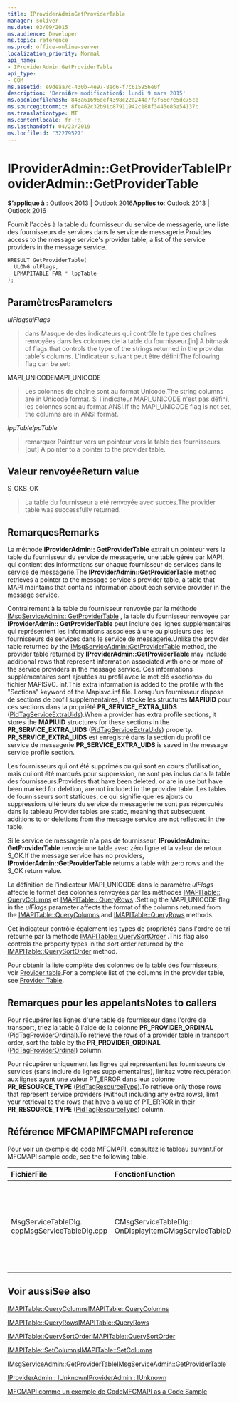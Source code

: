 ```yaml
---
title: IProviderAdminGetProviderTable
manager: soliver
ms.date: 03/09/2015
ms.audience: Developer
ms.topic: reference
ms.prod: office-online-server
localization_priority: Normal
api_name:
- IProviderAdmin.GetProviderTable
api_type:
- COM
ms.assetid: e9deaa7c-430b-4e97-8ed6-f7c615956e0f
description: 'Derni�re modification�: lundi 9 mars 2015'
ms.openlocfilehash: 843a61696def4398c22a244a7f3f66d7e5dc75ce
ms.sourcegitcommit: 8fe462c32b91c87911942c188f3445e85a54137c
ms.translationtype: MT
ms.contentlocale: fr-FR
ms.lasthandoff: 04/23/2019
ms.locfileid: "32279527"
---
```

# <a name="iprovideradmingetprovidertable"></a><span data-ttu-id="ece25-103">IProviderAdmin::GetProviderTable</span><span class="sxs-lookup"><span data-stu-id="ece25-103">IProviderAdmin::GetProviderTable</span></span>

  
  
<span data-ttu-id="ece25-104">**S’applique à** : Outlook 2013 | Outlook 2016</span><span class="sxs-lookup"><span data-stu-id="ece25-104">**Applies to**: Outlook 2013 | Outlook 2016</span></span> 
  
<span data-ttu-id="ece25-105">Fournit l'accès à la table du fournisseur du service de messagerie, une liste des fournisseurs de services dans le service de messagerie.</span><span class="sxs-lookup"><span data-stu-id="ece25-105">Provides access to the message service's provider table, a list of the service providers in the message service.</span></span>
  
```cpp
HRESULT GetProviderTable(
  ULONG ulFlags,
  LPMAPITABLE FAR * lppTable
);
```

## <a name="parameters"></a><span data-ttu-id="ece25-106">Paramètres</span><span class="sxs-lookup"><span data-stu-id="ece25-106">Parameters</span></span>

 <span data-ttu-id="ece25-107">_ulFlags_</span><span class="sxs-lookup"><span data-stu-id="ece25-107">_ulFlags_</span></span>
  
> <span data-ttu-id="ece25-108">dans Masque de des indicateurs qui contrôle le type des chaînes renvoyées dans les colonnes de la table du fournisseur.</span><span class="sxs-lookup"><span data-stu-id="ece25-108">[in] A bitmask of flags that controls the type of the strings returned in the provider table's columns.</span></span> <span data-ttu-id="ece25-109">L'indicateur suivant peut être défini:</span><span class="sxs-lookup"><span data-stu-id="ece25-109">The following flag can be set:</span></span>
    
<span data-ttu-id="ece25-110">MAPI_UNICODE</span><span class="sxs-lookup"><span data-stu-id="ece25-110">MAPI_UNICODE</span></span> 
  
> <span data-ttu-id="ece25-111">Les colonnes de chaîne sont au format Unicode.</span><span class="sxs-lookup"><span data-stu-id="ece25-111">The string columns are in Unicode format.</span></span> <span data-ttu-id="ece25-112">Si l'indicateur MAPI_UNICODE n'est pas défini, les colonnes sont au format ANSI.</span><span class="sxs-lookup"><span data-stu-id="ece25-112">If the MAPI_UNICODE flag is not set, the columns are in ANSI format.</span></span>
    
 <span data-ttu-id="ece25-113">_lppTable_</span><span class="sxs-lookup"><span data-stu-id="ece25-113">_lppTable_</span></span>
  
> <span data-ttu-id="ece25-114">remarquer Pointeur vers un pointeur vers la table des fournisseurs.</span><span class="sxs-lookup"><span data-stu-id="ece25-114">[out] A pointer to a pointer to the provider table.</span></span>
    
## <a name="return-value"></a><span data-ttu-id="ece25-115">Valeur renvoyée</span><span class="sxs-lookup"><span data-stu-id="ece25-115">Return value</span></span>

<span data-ttu-id="ece25-116">S_OK</span><span class="sxs-lookup"><span data-stu-id="ece25-116">S_OK</span></span> 
  
> <span data-ttu-id="ece25-117">La table du fournisseur a été renvoyée avec succès.</span><span class="sxs-lookup"><span data-stu-id="ece25-117">The provider table was successfully returned.</span></span>
    
## <a name="remarks"></a><span data-ttu-id="ece25-118">Remarques</span><span class="sxs-lookup"><span data-stu-id="ece25-118">Remarks</span></span>

<span data-ttu-id="ece25-119">La méthode **IProviderAdmin:: GetProviderTable** extrait un pointeur vers la table du fournisseur du service de messagerie, une table gérée par MAPI, qui contient des informations sur chaque fournisseur de services dans le service de messagerie.</span><span class="sxs-lookup"><span data-stu-id="ece25-119">The **IProviderAdmin::GetProviderTable** method retrieves a pointer to the message service's provider table, a table that MAPI maintains that contains information about each service provider in the message service.</span></span> 
  
<span data-ttu-id="ece25-120">Contrairement à la table du fournisseur renvoyée par la méthode [IMsgServiceAdmin:: GetProviderTable](imsgserviceadmin-getprovidertable.md) , la table du fournisseur renvoyée par **IProviderAdmin:: GetProviderTable** peut inclure des lignes supplémentaires qui représentent les informations associées à une ou plusieurs des les fournisseurs de services dans le service de messagerie.</span><span class="sxs-lookup"><span data-stu-id="ece25-120">Unlike the provider table returned by the [IMsgServiceAdmin::GetProviderTable](imsgserviceadmin-getprovidertable.md) method, the provider table returned by **IProviderAdmin::GetProviderTable** may include additional rows that represent information associated with one or more of the service providers in the message service.</span></span> <span data-ttu-id="ece25-121">Ces informations supplémentaires sont ajoutées au profil avec le mot clé «sections» du fichier MAPISVC. inf.</span><span class="sxs-lookup"><span data-stu-id="ece25-121">This extra information is added to the profile with the "Sections" keyword of the Mapisvc.inf file.</span></span> <span data-ttu-id="ece25-122">Lorsqu'un fournisseur dispose de sections de profil supplémentaires, il stocke les structures **MAPIUID** pour ces sections dans la propriété **PR_SERVICE_EXTRA_UIDS** ([PidTagServiceExtraUids](pidtagserviceextrauids-canonical-property.md)).</span><span class="sxs-lookup"><span data-stu-id="ece25-122">When a provider has extra profile sections, it stores the **MAPIUID** structures for these sections in the **PR_SERVICE_EXTRA_UIDS** ([PidTagServiceExtraUids](pidtagserviceextrauids-canonical-property.md)) property.</span></span> <span data-ttu-id="ece25-123">**PR_SERVICE_EXTRA_UIDS** est enregistré dans la section du profil de service de messagerie.</span><span class="sxs-lookup"><span data-stu-id="ece25-123">**PR_SERVICE_EXTRA_UIDS** is saved in the message service profile section.</span></span> 
  
<span data-ttu-id="ece25-124">Les fournisseurs qui ont été supprimés ou qui sont en cours d'utilisation, mais qui ont été marqués pour suppression, ne sont pas inclus dans la table des fournisseurs.</span><span class="sxs-lookup"><span data-stu-id="ece25-124">Providers that have been deleted, or are in use but have been marked for deletion, are not included in the provider table.</span></span> <span data-ttu-id="ece25-125">Les tables de fournisseurs sont statiques, ce qui signifie que les ajouts ou suppressions ultérieurs du service de messagerie ne sont pas répercutés dans le tableau.</span><span class="sxs-lookup"><span data-stu-id="ece25-125">Provider tables are static, meaning that subsequent additions to or deletions from the message service are not reflected in the table.</span></span> 
  
<span data-ttu-id="ece25-126">Si le service de messagerie n'a pas de fournisseur, **IProviderAdmin:: GetProviderTable** renvoie une table avec zéro ligne et la valeur de retour S_OK.</span><span class="sxs-lookup"><span data-stu-id="ece25-126">If the message service has no providers, **IProviderAdmin::GetProviderTable** returns a table with zero rows and the S_OK return value.</span></span> 
  
<span data-ttu-id="ece25-127">La définition de l'indicateur MAPI_UNICODE dans le paramètre _ulFlags_ affecte le format des colonnes renvoyées par les méthodes [IMAPITable:: QueryColumns](imapitable-querycolumns.md) et [IMAPITable:: QueryRows](imapitable-queryrows.md) .</span><span class="sxs-lookup"><span data-stu-id="ece25-127">Setting the MAPI_UNICODE flag in the  _ulFlags_ parameter affects the format of the columns returned from the [IMAPITable::QueryColumns](imapitable-querycolumns.md) and [IMAPITable::QueryRows](imapitable-queryrows.md) methods.</span></span> 
  
<span data-ttu-id="ece25-128">Cet indicateur contrôle également les types de propriétés dans l'ordre de tri retourné par la méthode [IMAPITable:: QuerySortOrder](imapitable-querysortorder.md) .</span><span class="sxs-lookup"><span data-stu-id="ece25-128">This flag also controls the property types in the sort order returned by the [IMAPITable::QuerySortOrder](imapitable-querysortorder.md) method.</span></span> 
  
<span data-ttu-id="ece25-129">Pour obtenir la liste complète des colonnes de la table des fournisseurs, voir [Provider table](provider-tables.md).</span><span class="sxs-lookup"><span data-stu-id="ece25-129">For a complete list of the columns in the provider table, see [Provider Table](provider-tables.md).</span></span> 
  
## <a name="notes-to-callers"></a><span data-ttu-id="ece25-130">Remarques pour les appelants</span><span class="sxs-lookup"><span data-stu-id="ece25-130">Notes to callers</span></span>

<span data-ttu-id="ece25-131">Pour récupérer les lignes d'une table de fournisseur dans l'ordre de transport, triez la table à l'aide de la colonne **PR_PROVIDER_ORDINAL** ([PidTagProviderOrdinal](pidtagproviderordinal-canonical-property.md)).</span><span class="sxs-lookup"><span data-stu-id="ece25-131">To retrieve the rows of a provider table in transport order, sort the table by the **PR_PROVIDER_ORDINAL** ([PidTagProviderOrdinal](pidtagproviderordinal-canonical-property.md)) column.</span></span> 
  
<span data-ttu-id="ece25-132">Pour récupérer uniquement les lignes qui représentent les fournisseurs de services (sans inclure de lignes supplémentaires), limitez votre récupération aux lignes ayant une valeur PT_ERROR dans leur colonne **PR_RESOURCE_TYPE** ([PidTagResourceType](pidtagresourcetype-canonical-property.md)).</span><span class="sxs-lookup"><span data-stu-id="ece25-132">To retrieve only those rows that represent service providers (without including any extra rows), limit your retrieval to the rows that have a value of PT_ERROR in their **PR_RESOURCE_TYPE** ([PidTagResourceType](pidtagresourcetype-canonical-property.md)) column.</span></span>
  
## <a name="mfcmapi-reference"></a><span data-ttu-id="ece25-133">Référence MFCMAPI</span><span class="sxs-lookup"><span data-stu-id="ece25-133">MFCMAPI reference</span></span>

<span data-ttu-id="ece25-134">Pour voir un exemple de code MFCMAPI, consultez le tableau suivant.</span><span class="sxs-lookup"><span data-stu-id="ece25-134">For MFCMAPI sample code, see the following table.</span></span>
  
|<span data-ttu-id="ece25-135">**Fichier**</span><span class="sxs-lookup"><span data-stu-id="ece25-135">**File**</span></span>|<span data-ttu-id="ece25-136">**Fonction**</span><span class="sxs-lookup"><span data-stu-id="ece25-136">**Function**</span></span>|<span data-ttu-id="ece25-137">**Commentaire**</span><span class="sxs-lookup"><span data-stu-id="ece25-137">**Comment**</span></span>|
|:-----|:-----|:-----|
| <span data-ttu-id="ece25-138">MsgServiceTableDlg. cpp</span><span class="sxs-lookup"><span data-stu-id="ece25-138">MsgServiceTableDlg.cpp</span></span>  <br/> |<span data-ttu-id="ece25-139">CMsgServiceTableDlg:: OnDisplayItem</span><span class="sxs-lookup"><span data-stu-id="ece25-139">CMsgServiceTableDlg::OnDisplayItem</span></span>  <br/> |<span data-ttu-id="ece25-140">MFCMAPI utilise la méthode **IProviderAdmin:: GetProviderTable** pour obtenir la table des fournisseurs à afficher dans une nouvelle boîte de dialogue.</span><span class="sxs-lookup"><span data-stu-id="ece25-140">MFCMAPI uses the **IProviderAdmin::GetProviderTable** method to get the table of providers to render in a new dialog box.</span></span>  <br/> |
   
## <a name="see-also"></a><span data-ttu-id="ece25-141">Voir aussi</span><span class="sxs-lookup"><span data-stu-id="ece25-141">See also</span></span>



[<span data-ttu-id="ece25-142">IMAPITable::QueryColumns</span><span class="sxs-lookup"><span data-stu-id="ece25-142">IMAPITable::QueryColumns</span></span>](imapitable-querycolumns.md)
  
[<span data-ttu-id="ece25-143">IMAPITable::QueryRows</span><span class="sxs-lookup"><span data-stu-id="ece25-143">IMAPITable::QueryRows</span></span>](imapitable-queryrows.md)
  
[<span data-ttu-id="ece25-144">IMAPITable::QuerySortOrder</span><span class="sxs-lookup"><span data-stu-id="ece25-144">IMAPITable::QuerySortOrder</span></span>](imapitable-querysortorder.md)
  
[<span data-ttu-id="ece25-145">IMAPITable::SetColumns</span><span class="sxs-lookup"><span data-stu-id="ece25-145">IMAPITable::SetColumns</span></span>](imapitable-setcolumns.md)
  
[<span data-ttu-id="ece25-146">IMsgServiceAdmin::GetProviderTable</span><span class="sxs-lookup"><span data-stu-id="ece25-146">IMsgServiceAdmin::GetProviderTable</span></span>](imsgserviceadmin-getprovidertable.md)
  
[<span data-ttu-id="ece25-147">IProviderAdmin : IUnknown</span><span class="sxs-lookup"><span data-stu-id="ece25-147">IProviderAdmin : IUnknown</span></span>](iprovideradminiunknown.md)


[<span data-ttu-id="ece25-148">MFCMAPI comme un exemple de Code</span><span class="sxs-lookup"><span data-stu-id="ece25-148">MFCMAPI as a Code Sample</span></span>](mfcmapi-as-a-code-sample.md)

